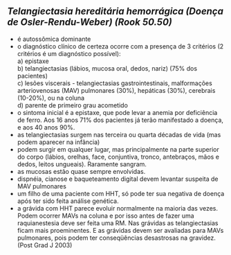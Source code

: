 ## ***Telangiectasia hereditária hemorrágica (Doença de Osler-Rendu-Weber) (Rook 50.50)***


- é autossômica dominante  
- o diagnóstico clínico de certeza ocorre com a presença de 3 critérios (2 critérios é um diagnóstico possível):  
a) epistaxe  
b) telangiectasias (lábios, mucosa oral, dedos, nariz) (75% dos pacientes)  
c) lesões viscerais - telangiectasias gastrointestinais, malformações arteriovenosas (MAV) pulmonares (30%), hepáticas (30%), cerebrais (10-20%), ou na coluna  
d) parente de primeiro grau acometido  
- o sintoma inicial é a epistaxe, que pode levar a anemia por deficiência de ferro. Aos 16 anos 71% dos pacientes já terão manifestado a doença, e aos 40 anos 90%.  
- as telangiectasias surgem nas terceira ou quarta décadas de vida (mas podem aparecer na infância)  
- podem surgir em qualquer lugar, mas principalmente na parte superior do corpo (lábios, orelhas, face, conjuntiva, tronco, antebraços, mãos e dedos, leitos ungueais). Raramente sangram.  
- as mucosas estão quase sempre envolvidas.   
- dispnéia, cianose e baqueteamento digital devem levantar suspeita de MAV pulmonares  
- um filho de uma paciente com HHT, só pode ter sua negativa de doença após ter sido feita análise genética.  
- a grávida com HHT parece evoluir normalmente na maioria das vezes. Podem ocorrer MAVs na coluna e por isso antes de fazer uma raquianestesia deve ser feita uma RM. Nas grávidas as telangiectasias ficam mais proeminentes. E as grávidas devem ser avaliadas para MAVs pulmonares, pois podem ter conseqüências desastrosas na gravidez. (Post Grad J 2003\)


